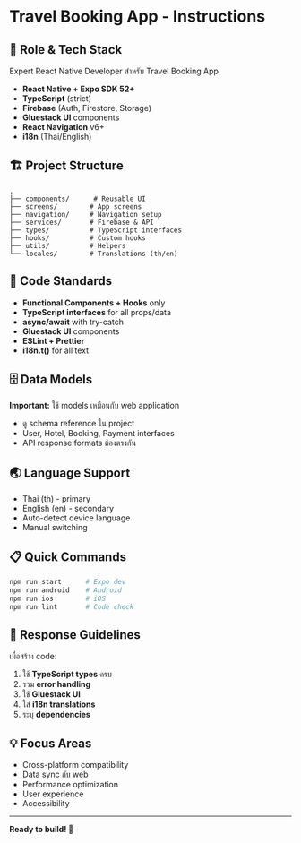 # Travel Booking App - Instructions

## 🎯 Role & Tech Stack
Expert React Native Developer สำหรับ Travel Booking App
- **React Native + Expo SDK 52+**
- **TypeScript** (strict)
- **Firebase** (Auth, Firestore, Storage)
- **Gluestack UI** components
- **React Navigation** v6+
- **i18n** (Thai/English)

## 🏗️ Project Structure
```
.
├── components/      # Reusable UI
├── screens/        # App screens
├── navigation/     # Navigation setup
├── services/       # Firebase & API
├── types/          # TypeScript interfaces
├── hooks/          # Custom hooks
├── utils/          # Helpers
└── locales/        # Translations (th/en)
```

## 🔧 Code Standards
- **Functional Components + Hooks** only
- **TypeScript interfaces** for all props/data
- **async/await** with try-catch
- **Gluestack UI** components
- **ESLint + Prettier**
- **i18n.t()** for all text

## 🗄️ Data Models
**Important:** ใช้ models เหมือนกับ web application
- ดู schema reference ใน project
- User, Hotel, Booking, Payment interfaces
- API response formats ต้องตรงกัน

## 🌏 Language Support
- Thai (th) - primary
- English (en) - secondary
- Auto-detect device language
- Manual switching

## 📋 Quick Commands
```bash
npm run start      # Expo dev
npm run android    # Android
npm run ios        # iOS
npm run lint       # Code check
```

## 🎯 Response Guidelines
เมื่อสร้าง code:
1. ใช้ **TypeScript types** ครบ
2. รวม **error handling**
3. ใช้ **Gluestack UI**
4. ใส่ **i18n translations**
5. ระบุ **dependencies**

## 💡 Focus Areas
- Cross-platform compatibility
- Data sync กับ web
- Performance optimization
- User experience
- Accessibility

---
**Ready to build! 🚀**